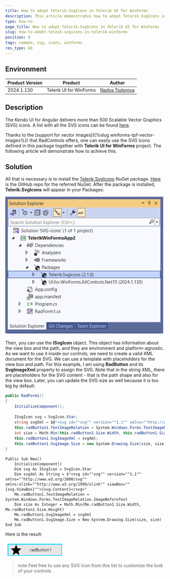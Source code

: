 ```yaml
---
title: How to adopt Telerik.SvgIcons in Telerik UI for WinForms 
description: This article demonstrates how to adopt Telerik.SvgIcons in Telerik UI for WinForms 
type: how-to
page_title: How to adopt Telerik.SvgIcons in Telerik UI for WinForms
slug: how-to-adobt-teleik-svgicons-in-telerik-winforms
position: 0
tags: common, svg, icons, winforms
res_type: kb
---
```


## Environment
 
|Product Version|Product|Author|
|----|----|----|
|2024.1.130|Telerik UI for WinForms|[Nadya Todorova](https://www.telerik.com/blogs/author/nadya-karaivanova)|
 
## Description

The Kendo UI for Angular delivers more than 500 Scalable Vector Graphics (SVG) icons. A list with all the SVG icons can be found [here](https://www.telerik.com/kendo-angular-ui/components/icons/svgicon/svgicon-list/#toc-svg-icons-list). 

Thanks to the [support for vector images]({%slug winforms-tpf-vector-images%}) that RadControls offers, one can easily use the SVG icons defined in this package together with **Telerik UI for WinForms** project. The following article will demonstrate how to achieve this. 
 
## Solution 

All that is necessary is to install the [Telerik.SvgIcons](https://www.nuget.org/packages/Telerik.SvgIcons) NuGet package. [Here](https://github.com/telerik/kendo-icons/tree/develop/packages/svg-icons/src-cs/Telerik.SvgIcons/Icons) is the GitHub repo for the referred NuGet. After the package is installed, **Telerik.SvgIcons** will appear in your Packages:

![adobt-telerik.svg01](images/adobt-telerik.svg01.png)


Then, you can use the **ISvgIcon** object. This object has information about the view box and the path, and they are environment and platform-agnostic. As we want to use it inside our controls, we need to create a valid XML document for the SVG. We can use a template with placeholders for the view box and path. For this example, I am using **RadButton** and its **SvgImageXml** property to assign the SVG. Note that in the string XML, there are placeholders for the SVG content - that is the path shape and also for the view box. Later, you can update the SVG size as well because it is too big by default:

````C#
public RadForm1()
{
    InitializeComponent();

    ISvgIcon svg = SvgIcon.Star;
    string svgXml = $@"<svg id=""svg"" version=""1.1"" xmlns=""http://www.w3.org/2000/svg"" xmlns:xlink=""http://www.w3.org/1999/xlink"" viewBox=""{svg.ViewBox}"">{svg.Content}</svg>";
    this.radButton1.TextImageRelation = System.Windows.Forms.TextImageRelation.ImageBeforeText;
    int size = Math.Min(this.radButton1.Size.Width, this.radButton1.Size.Height);
    this.radButton1.SvgImageXml = svgXml;
    this.radButton1.SvgImage.Size = new System.Drawing.Size(size, size);
}

````
````VB.NET
Public Sub New()
    InitializeComponent()
    Dim svg As ISvgIcon = SvgIcon.Star
    Dim svgXml As String = $"<svg id=""svg"" version=""1.1"" xmlns=""http://www.w3.org/2000/svg"" xmlns:xlink=""http://www.w3.org/1999/xlink"" viewBox=""{svg.ViewBox}"">{svg.Content}</svg>"
    Me.radButton1.TextImageRelation = System.Windows.Forms.TextImageRelation.ImageBeforeText
    Dim size As Integer = Math.Min(Me.radButton1.Size.Width, Me.radButton1.Size.Height)
    Me.radButton1.SvgImageXml = svgXml
    Me.radButton1.SvgImage.Size = New System.Drawing.Size(size, size)
End Sub

````

Here is the result:

![adobt-telerik.svg01](images/adobt-telerik.svg02.png)

>note Feel free to use any SVG Icon from this list to customize the look of your controls. 
